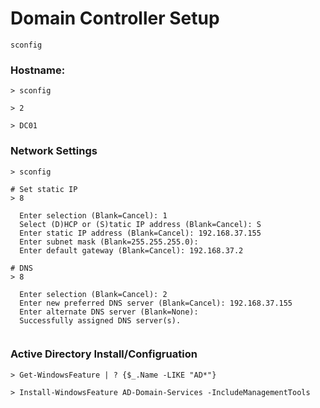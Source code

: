 # Domain Controller Setup

```
sconfig
```

### Hostname:

```
> sconfig

> 2

> DC01
```

### Network Settings

```
> sconfig

# Set static IP
> 8

  Enter selection (Blank=Cancel): 1
  Select (D)HCP or (S)tatic IP address (Blank=Cancel): S
  Enter static IP address (Blank=Cancel): 192.168.37.155
  Enter subnet mask (Blank=255.255.255.0):
  Enter default gateway (Blank=Cancel): 192.168.37.2

# DNS
> 8

  Enter selection (Blank=Cancel): 2
  Enter new preferred DNS server (Blank=Cancel): 192.168.37.155
  Enter alternate DNS server (Blank=None):
  Successfully assigned DNS server(s).


```


### Active Directory Install/Configruation

```
> Get-WindowsFeature | ? {$_.Name -LIKE "AD*"}

> Install-WindowsFeature AD-Domain-Services -IncludeManagementTools
```